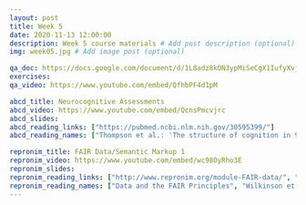 ```yaml
---
layout: post
title: Week 5
date: 2020-11-13 12:00:00
description: Week 5 course materials # Add post description (optional)
img: week05.jpg # Add image post (optional)

qa_doc: https://docs.google.com/document/d/1L8adz8kON3ypMiSeCgX1IufyXvj446kcYUC_mALj_yY/edit?usp=sharing
exercises:
qa_video: https://www.youtube.com/embed/QfhbPF4d1pM

abcd_title: Neurocognitive Assessments
abcd_video: https://www.youtube.com/embed/QcnsPmcvjrc
abcd_slides:
abcd_reading_links: ["https://pubmed.ncbi.nlm.nih.gov/30595399/"]
abcd_reading_names: ["Thompson et al.: 'The structure of cognition in 9 and 10 year-old children and associations with problem behaviors: Findings from the ABCD study's baseline neurocognitive battery'"]

repronim_title: FAIR Data/Semantic Markup 1
repronim_video: https://www.youtube.com/embed/wc98OyRho3E
repronim_slides:
repronim_reading_links: ["http://www.repronim.org/module-FAIR-data/", "https://www.nature.com/articles/sdata201618"]
repronim_reading_names: ["Data and the FAIR Principles", "Wilkinson et al.: 'The FAIR Guiding Principles for scientific data management and stewardship'"]
---
```

